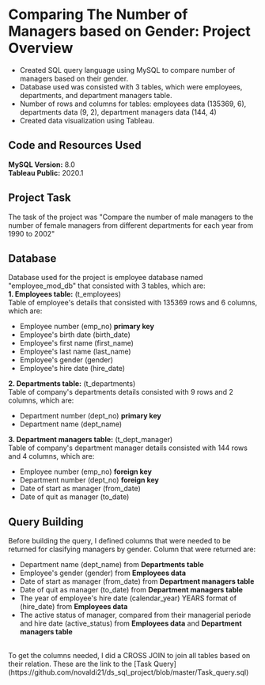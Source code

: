 # Comparing The Number of Managers based on Gender: Project Overview 
* Created SQL query language using MySQL to compare number of managers based on their gender.
* Database used was consisted with 3 tables, which were employees, departments, and department managers table.
* Number of rows and columns for tables: employees data (135369, 6), departments data (9, 2), department managers data (144, 4)
* Created data visualization using Tableau.

## Code and Resources Used 
**MySQL Version:** 8.0  
**Tableau Public:** 2020.1

## Project Task 
The task of the project was "Compare the number of male managers to the number of female managers from different departments for each year from 1990 to 2002"

## Database
Database used for the project is employee database named "employee_mod_db" that consisted with 3 tables, which are:
<br />
**1. Employees table:** (t_employees) 
<br />Table of employee's details that consisted with 135369 rows and 6 columns, which are:
* Employee number (emp_no) **primary key**
* Employee's birth date (birth_date)
* Employee's first name (first_name)
* Employee's last name (last_name)
* Employee's gender (gender)
* Employee's hire date (hire_date)

**2. Departments table:** (t_departments)
<br />Table of company's departments details consisted with 9 rows and 2 columns, which are:
* Department number (dept_no) **primary key**
* Department name (dept_name)

**3. Department managers table:** (t_dept_manager)
<br />Table of company's department manager details consisted with 144 rows and 4 columns, which are:
* Employee number (emp_no) **foreign key**
* Department number (dept_no) **foreign key**
* Date of start as manager (from_date)
* Date of quit as manager (to_date)

## Query Building 
Before building the query, I defined columns that were needed to be returned for clasifying managers by gender. Column that were returned are:
<br />
* Department name (dept_name) from **Departments table**
* Employee's gender (gender) from **Employees data**
* Date of start as manager (from_date) from **Department managers table**
* Date of quit as manager (to_date) from **Department managers table**
* The year of employee's hire date (calendar_year) YEARS format of (hire_date) from **Employees data**
* The active status of manager, compared from their managerial periode and hire date (active_status) from **Employees data** and **Department managers table**
<br />
To get the columns needed, I did a CROSS JOIN to join all tables based on their relation. These are the link to the 
[Task Query](https://github.com/novaldi21/ds_sql_project/blob/master/Task_query.sql)


